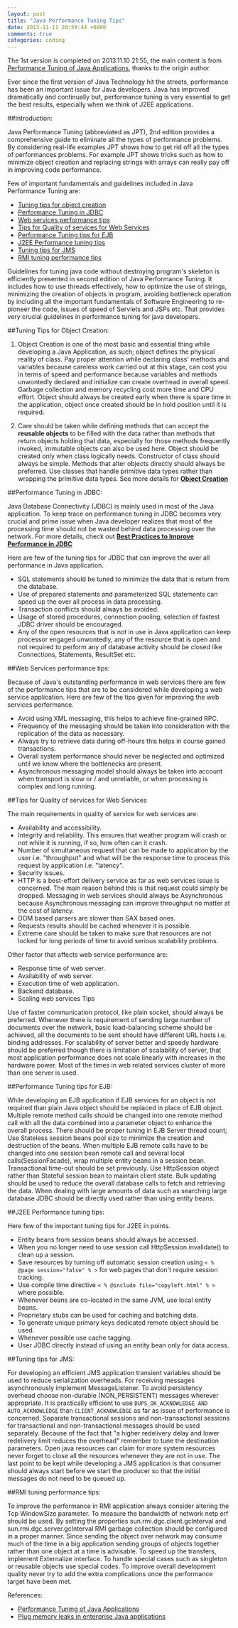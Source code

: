 ```yaml
---
layout: post
title: "Java Performance Tuning Tips"
date: 2013-11-11 20:59:44 +0800
comments: true
categories: coding
---
```

The 1st version is completed on 2013.11.10 21:55, the main content is from [Performance Tuning of Java Applications](http://www.exforsys.com/tutorials/j2ee/performance-tuning-of-java-applications.html), thanks to the origin author.

Ever since the first version of Java Technology hit the streets, performance has been an important issue for Java developers. Java has improved dramatically and continually but, performance tuning is very essential to get the best results, especially when we think of J2EE applications.

<!-- more -->

##Introduction:

Java Performance Tuning (abbreviated as JPT), 2nd edition provides a comprehensive guide to eliminate all the types of performance problems. By considering real-life examples JPT shows how to get rid off all the types of performances problems. For example JPT shows tricks such as how to minimize object creation and replacing strings with arrays can really pay off in improving code performance.

Few of important fundamentals and guidelines included in Java Performance Tuning are:

* [Tuning tips for object creation](#ttfoc)
* [Performance Tuning in JDBC](#ptij)
* [Web services performance tips](#wspt)
* [Tips for Quality of services for Web Services](#tfqosfws)
* [Performance Tuning tips for EJB](#pttfe)
* [J2EE Performance tuning tips](#jptt)
* [Tuning tips for JMS](#ttfj)
* [RMI tuning performance tips](#rtpt)

Guidelines for tuning java code without destroying program's skeleton is efficiently presented in second edition of Java Performance Tuning. It includes how to use threads effectively, how to optimize the use of strings, minimizing the creation of objects in program, avoiding bottleneck operation by including all the important fundamentals of Software Engineering to re-pioneer the code, issues of speed of Servlets and JSPs etc. That provides very crucial guidelines in performance tuning for java developers.

##<a name="ttfoc"></a>Tuning Tips for Object Creation:

1. Object Creation is one of the most basic and essential thing while developing a Java Application, as such; object defines the physical reality of class. Pay proper attention while declaring class' methods and variables because careless work carried out at this stage, can cost you in terms of speed and performance because variables and methods unwontedly declared and initialize can create overhead in overall speed. Garbage collection and memory recycling cost more time and CPU effort. Object should always be created early when there is spare time in the application, object once created should be in hold position until it is required.

1. Care should be taken while defining methods that can accept the **reusable objects** to be filled with the data rather than methods that return objects holding that data,  especially for those methods frequently invoked, immutable objects can also be used here. Object should be created only when class logically needs. Constructor of class should always be simple. Methods that alter objects directly should always be preferred. Use classes that handle primitive data types rather than wrapping the primitive data types. See more details for **[Object Creation](http://www.oreilly.com/catalog/javapt/chapter/ch04.html)**


##<a name="ptij"></a>Performance Tuning in JDBC:

Java Database Connectivity (JDBC) is mainly used in most of the Java application. To keep trace on performance tuning in JDBC becomes very crucial and prime issue when Java developer realizes that most of the processing time should not be wasted behind data processing over the network. For more details, check out  **[Best Practices to Improve Performance in JDBC](/blog/2013/10/31/basic-practical-usage-of-jdbc-api/)**

Here are few of the tuning tips for JDBC that can improve the over all performance in Java application.

* SQL statements should be tuned to minimize the data that is return from the database.
* Use of prepared statements and parameterized SQL statements can speed up the over all process in data processing.
* Transaction conflicts should always be avoided.
* Usage of stored procedures, connection pooling, selection of fastest JDBC driver should be encouraged.
* Any of the open resources that is not in use in Java application can keep processor engaged unwontedly, any of the resource that is open and not required to perform any of database activity should be closed like Connections, Statements, ResultSet etc.

##<a name="wspt"></a>Web Services performance tips:

Because of Java's outstanding performance in web services there are few of the performance tips that are to be considered while developing a web service application. Here are few of the tips given for improving the web services performance.

* Avoid using XML messaging, this helps to achieve fine-grained RPC.
* Frequency of the messaging should be taken into consideration with the replication of the data as necessary.
* Always try to retrieve data during off-hours this helps in course gained transactions.
* Overall system performance should never be neglected and optimized until we know where the bottlenecks are present.
* Asynchronous messaging model should always be taken into account when transport is slow or / and unreliable, or when processing is complex and long running.

##<a name="tfqosfws"></a>Tips for Quality of services for Web Services

The main requirements in quality of service for web services are:

* Availability and accessibility.
* Integrity and reliability. This ensures that weather program will crash or not while it is running, if so, how often can it crash.
* Number of simultaneous request that can be made to application by the user i.e. "throughput" and what will be the response time to process this request by application i.e. "latency".
* Security issues.
* HTTP is a best-effort delivery service as far as web services issue is concerned. The main reason behind this is that request could simply be dropped. Messaging in web services should always be Asynchronous because Asynchronous messaging can improve throughput no matter at the cost of latency.
* DOM based parsers are slower than SAX based ones.
* Requests results should be cached whenever it is possible.
* Extreme care should be taken to make sure that resources are not locked for long periods of time to avoid serious scalability problems.

Other factor that affects web service performance are:

* Response time of web server.
* Availability of web server.
* Execution time of web application.
* Backend database.
* Scaling web services Tips

Use of faster communication protocol, like plain socket, should always be preferred. Whenever there is requirement of sending large number of documents over the network, basic load-balancing scheme should be achieved, all the documents to be sent should have different URL hosts i.e. binding addresses. For scalability of server better and speedy hardware should be preferred though there is limitation of scalability of server,  that most application performance does not scale linearly with increases in the hardware power. Most of the times in web related services cluster of more than one server is used.

##<a name="pttfe"></a>Performance Tuning tips for EJB:

While developing an EJB application if EJB services for an object is not required than plain Java object should be replaced in place of EJB object. Multiple remote method calls should be changed into one remote method call with all the data combined into a parameter object to enhance the overall process. There should be proper tuning in EJB Server thread count; Use Stateless session beans pool size to minimize the creation and destruction of the beans. When multiple EJB remote calls have to be changed into one session bean remote call and several local calls(SessionFacade), wrap multiple entity beans in a session bean. Transactional time-out should be set previously. Use HttpSession object rather than Stateful session bean to maintain client state. Bulk updating should be used to reduce the overall database calls to fetch and retrieving the data. When dealing with large amounts of data such as searching large database JDBC should be directly used rather than using entity beans.

##<a name="jptt"></a>J2EE Performance tuning tips:

Here few of the important tuning tips for J2EE in points.

* Entity beans from session beans should always be accessed.
* When you no longer need to use session call HttpSession.invalidate() to clean up a session.
* Save resources by turning off automatic session creation using `< % @page session="false" % >` for web pages that don't require session tracking.
* Use compile time directive `< % @include file="copyleft.html" % >` where possible.
* Whenever beans are co-located in the same JVM, use local entity beans.
* Proprietary stubs can be used for caching and batching data.
* To generate unique primary keys dedicated remote object should be used.
* Whenever possible use cache tagging.
* User JDBC directly instead of using an entity bean only for data access.

##<a name="ttfj"></a>Tuning tips for JMS:

For developing an efficient JMS application transient variables should be used to reduce serialization overheads. For receiving messages asynchronously implement MessageListener. To avoid persistency overhead choose non-durable (NON_PERSISTENT) messages wherever appropriate. It is practically efficient to use `DUPS_OK_ACKNOWLEDGE AND AUTO_ACKNOWLEDGE` than `CLIENT_ACKNOWLEDGE` as far as issue of performance is concerned. Separate transactional sessions and non-transactional sessions for transactional and non-transactional messages should be used separately. Because of the fact that "a higher redelivery delay and lower redelivery limit reduces the overhead" remember to tune the destination parameters. Open java resources can claim for more system resources never forget to close all the resources whenever they are not in use. The last point to be kept while developing a JMS application is that consumer should always start before we start the producer so that the initial messages do not need to be queued up.

##<a name="rtpt"></a>RMI tuning performance tips:

To improve the performance in RMI application always consider altering the Tcp WindowSize parameter. To measure the bandwidth of network netp erf should be used. By setting the properties sun.rmi.dgc.client.gcInterval and sun.rmi.dgc.server.gcInterval RMI garbage collection should be configured in a proper manner. Since sending the object over network may consume much of the time in a big application sending groups of objects together rather than one object at a time is advisable. To speed up the transfers, implement Externalize interface. To handle special cases such as singleton or reusable objects use special codes. To improve overall development quality never try to add the extra complications once the performance target have been met.


References:

* [Performance Tuning of Java Applications](http://www.exforsys.com/tutorials/j2ee/performance-tuning-of-java-applications.html)
* [Plug memory leaks in enterprise Java applications](http://www.javaworld.com/article/2071737/core-java/plug-memory-leaks-in-enterprise-java-applications.html)
